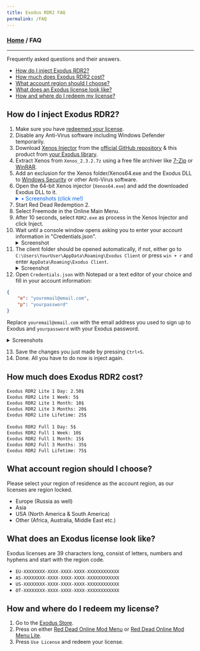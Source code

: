 ```yaml
---
title: Exodus RDR2 FAQ
permalink: /FAQ
---
```

### [Home](../index.md) / FAQ
---
Frequently asked questions and their answers.
- [How do I inject Exodus RDR2?](#how-do-i-inject-exodus-rdr2)
- [How much does Exodus RDR2 cost?](#how-much-does-exodus-rdr2-cost)
- [What account region should I choose?](#what-account-region-should-i-choose)
- [What does an Exodus license look like?](#what-does-an-exodus-license-look-like)
- [How and where do I redeem my license?](#how-and-where-do-i-redeem-my-license)

## How do I inject Exodus RDR2?
1. Make sure you have [redeemed your license](#how-and-where-do-i-redeem-my-license).
2. Disable any Anti-Virus software including Windows Defender temporarily.
3. Download [Xenos Injector](https://github.com/DarthTon/Xenos) from the [official GitHub repository](https://github.com/DarthTon/Xenos/releases/download/2.3.2/Xenos_2.3.2.7z) & this product from [your Exodus library](https://exodusmenu.com/account/library).
4. Extract Xenos from `Xenos_2.3.2.7z` using a free file archiver like [7-Zip](https://www.7-zip.org/download.html) or [WinRAR](https://www.rarlab.com/download.htm).
5. Add an exclusion for the Xenos folder/Xenos64.exe and the Exodus DLL to [Windows Security](https://support.microsoft.com/en-us/windows/add-an-exclusion-to-windows-security-811816c0-4dfd-af4a-47e4-c301afe13b26) or other Anti-Virus software.
6. Open the 64-bit Xenos injector (`Xenos64.exe`) and add the downloaded Exodus DLL to it.
    <details>
      <summary style="color: #0060df;" onmouseover='this.style.textDecoration="underline"' onmouseout='this.style.textDecoration="none"'>• Screenshots (click me!)</summary>
      <img src="../assets/img/Xenos64_1.png"><img src="../assets/img/Xenos64_2.png"><img src="../assets/img/Xenos64_3.png">
    </details>
7. Start Red Dead Redemption 2.
8. Select Freemode in the Online Main Menu.
9. After 10 seconds, select `RDR2.exe` as process in the Xenos Injector and click Inject.
10. Wait until a console window opens asking you to enter your account information in "Credentials.json".
    <details>
      <summary>Screenshot</summary>
      <img src="../assets/img/RDR2.png">
    </details>
11. The client folder should be opened automatically, if not, either go to `C:\Users\YourUser\AppData\Roaming\Exodus Client` or press `win + r` and enter `AppData\Roaming\Exodus Client`.
    <details>
      <summary>Screenshot</summary>
      <img src="../assets/img/explorer.png">
    </details>
12. Open `Credentials.json` with Notepad or a text editor of your choice and fill in your account information:
```json
{
    "e": "youremail@email.com",
    "p": "yourpassword"
}
```
Replace `youremail@email.com` with the email address you used to sign up to Exodus and `yourpassword` with your Exodus password.
<details>
    <summary>Screenshots</summary>
   <img src="../assets/img/notepad_1.png"><img src="../assets/img/notepad_2.png">
</details>

13. Save the changes you just made by pressing `Ctrl+S`.
14. Done. All you have to do now is inject again.

## How much does Exodus RDR2 cost?
```
Exodus RDR2 Lite 1 Day: 2.50$
Exodus RDR2 Lite 1 Week: 5$
Exodus RDR2 Lite 1 Month: 10$
Exodus RDR2 Lite 3 Months: 20$
Exodus RDR2 Lite Lifetime: 25$

Exodus RDR2 Full 1 Day: 5$
Exodus RDR2 Full 1 Week: 10$
Exodus RDR2 Full 1 Month: 15$
Exodus RDR2 Full 3 Months: 35$
Exodus RDR2 Full Lifetime: 75$
```

## What account region should I choose?
Please select your region of residence as the account region, as our licenses are region locked.
- Europe (Russia as well)
- Asia
- USA (North America & South America)
- Other (Africa, Australia, Middle East etc.)

## What does an Exodus license look like?
Exodus licenses are 39 characters long, consist of letters, numbers and hyphens and start with the region code.
- `EU-XXXXXXXX-XXXX-XXXX-XXXX-XXXXXXXXXXXX`
- `AS-XXXXXXXX-XXXX-XXXX-XXXX-XXXXXXXXXXXX`
- `US-XXXXXXXX-XXXX-XXXX-XXXX-XXXXXXXXXXXX`
- `OT-XXXXXXXX-XXXX-XXXX-XXXX-XXXXXXXXXXXX`

## How and where do I redeem my license?
1. Go to the [Exodus Store](https://exodusmenu.com/store).
2. Press on either [Red Dead Online Mod Menu](https://exodusmenu.com/store/red-dead-online/rdr-online-mod-menu/view) or [Red Dead Online Mod Menu Lite](https://exodusmenu.com/store/red-dead-online/rdr-online-mod-menu-lite/view).
3. Press `Use License` and redeem your license.
